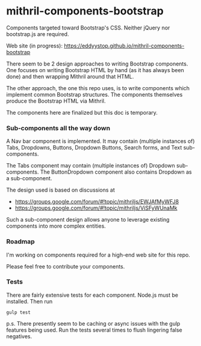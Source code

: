 # mithril-components-bootstrap

Components targeted toward Bootstrap's CSS. 
Neither jQuery nor bootstrap.js are required.

Web site (in progress): https://eddyystop.github.io/mithril-components-bootstrap

There seem to be 2 design approaches to writing Bootstrap components.
One focuses on writing Bootstrap HTML by hand (as it has always been done) 
and then wrapping Mithril around that HTML.
 
The other approach, the one this repo uses, is to write components which 
implement common Bootstrap structures. The components themselves produce the
Bootstrap HTML via Mithril.

The components here are finalized but this doc is temporary.

### Sub-components all the way down 

A Nav bar component is implemented. It may contain (multiple instances of) Tabs, Dropdowns,
Buttons, Dropdown Buttons, Search forms, and Text sub-components.

The Tabs component may contain (multiple instances of) Dropdown sub-components. 
The ButtonDropdown component also contains Dropdown as a sub-component.

The design used is based on discussions at 
- https://groups.google.com/forum/#!topic/mithriljs/EWJAfMyWFJ8
- https://groups.google.com/forum/#!topic/mithriljs/ViSFyWUnaMk

Such a sub-component design allows anyone to leverage existing components into more complex entities.

### Roadmap

I'm working on components required for a high-end web site for this repo.

Please feel free to contribute your components.

### Tests

There are fairly extensive tests for each component.
Node.js must be installed. Then run
```
gulp test
```

p.s. There presently seem to be caching or async issues with the gulp features being used. 
Run the tests several times to flush lingering false negatives.
